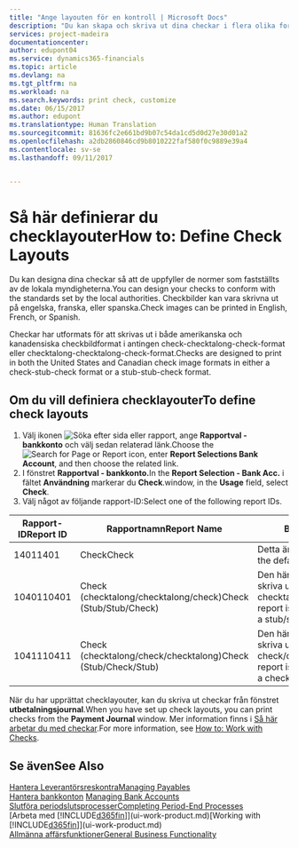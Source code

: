 ```yaml
---
title: "Ange layouten för en kontroll | Microsoft Docs"
description: "Du kan skapa och skriva ut dina checkar i flera olika format i överensstämmelse med standarder."
services: project-madeira
documentationcenter: 
author: edupont04
ms.service: dynamics365-financials
ms.topic: article
ms.devlang: na
ms.tgt_pltfrm: na
ms.workload: na
ms.search.keywords: print check, customize
ms.date: 06/15/2017
ms.author: edupont
ms.translationtype: Human Translation
ms.sourcegitcommit: 81636fc2e661bd9b07c54da1cd5d0d27e30d01a2
ms.openlocfilehash: a2db2860846cd9b8010222faf580f0c9889e39a4
ms.contentlocale: sv-se
ms.lasthandoff: 09/11/2017


---
```

# <a name="how-to-define-check-layouts"></a><span data-ttu-id="99a1f-103">Så här definierar du checklayouter</span><span class="sxs-lookup"><span data-stu-id="99a1f-103">How to: Define Check Layouts</span></span>
<span data-ttu-id="99a1f-104">Du kan designa dina checkar så att de uppfyller de normer som fastställts av de lokala myndigheterna.</span><span class="sxs-lookup"><span data-stu-id="99a1f-104">You can design your checks to conform with the standards set by the local authorities.</span></span> <span data-ttu-id="99a1f-105">Checkbilder kan vara skrivna ut på engelska, franska, eller spanska.</span><span class="sxs-lookup"><span data-stu-id="99a1f-105">Check images can be printed in English, French, or Spanish.</span></span>

<span data-ttu-id="99a1f-106">Checkar har utformats för att skrivas ut i både amerikanska och kanadensiska checkbildformat i antingen check-checktalong-check-format eller checktalong-checktalong-check-format.</span><span class="sxs-lookup"><span data-stu-id="99a1f-106">Checks are designed to print in both the United States and Canadian check image formats in either a check-stub-check format or a stub-stub-check format.</span></span>

## <a name="to-define-check-layouts"></a><span data-ttu-id="99a1f-107">Om du vill definiera checklayouter</span><span class="sxs-lookup"><span data-stu-id="99a1f-107">To define check layouts</span></span>
1. <span data-ttu-id="99a1f-108">Välj ikonen ![Söka efter sida eller rapport](media/ui-search/search_small.png "ikonen Söka efter sida eller rapport"), ange **Rapportval - bankkonto** och välj sedan relaterad länk.</span><span class="sxs-lookup"><span data-stu-id="99a1f-108">Choose the ![Search for Page or Report](media/ui-search/search_small.png "Search for Page or Report icon") icon, enter **Report Selections Bank Account**, and then choose the related link.</span></span>
2. <span data-ttu-id="99a1f-109">I fönstret **Rapportval - bankkonto.**</span><span class="sxs-lookup"><span data-stu-id="99a1f-109">In the **Report Selection - Bank Acc.**</span></span> <span data-ttu-id="99a1f-110">i fältet **Användning** markerar du **Check**.</span><span class="sxs-lookup"><span data-stu-id="99a1f-110">window, in the **Usage** field, select **Check**.</span></span>
3. <span data-ttu-id="99a1f-111">Välj något av följande rapport-ID:</span><span class="sxs-lookup"><span data-stu-id="99a1f-111">Select one of the following report IDs.</span></span>

| <span data-ttu-id="99a1f-112">Rapport-ID</span><span class="sxs-lookup"><span data-stu-id="99a1f-112">Report ID</span></span> | <span data-ttu-id="99a1f-113">Rapportnamn</span><span class="sxs-lookup"><span data-stu-id="99a1f-113">Report Name</span></span> | <span data-ttu-id="99a1f-114">Beskrivning</span><span class="sxs-lookup"><span data-stu-id="99a1f-114">Description</span></span> |
| --- | --- | --- |
| <span data-ttu-id="99a1f-115">1401</span><span class="sxs-lookup"><span data-stu-id="99a1f-115">1401</span></span> |<span data-ttu-id="99a1f-116">Check</span><span class="sxs-lookup"><span data-stu-id="99a1f-116">Check</span></span> |<span data-ttu-id="99a1f-117">Detta är standardrapporten.</span><span class="sxs-lookup"><span data-stu-id="99a1f-117">This is the default report.</span></span> |
| <span data-ttu-id="99a1f-118">10401</span><span class="sxs-lookup"><span data-stu-id="99a1f-118">10401</span></span> |<span data-ttu-id="99a1f-119">Check (checktalong/checktalong/check)</span><span class="sxs-lookup"><span data-stu-id="99a1f-119">Check (Stub/Stub/Check)</span></span> |<span data-ttu-id="99a1f-120">Den här rapporten är utformad för att skriva ut checkar i formatet checktalong/checktalong/check.</span><span class="sxs-lookup"><span data-stu-id="99a1f-120">This report is designed to print checks in a stub/stub/check format.</span></span> |
| <span data-ttu-id="99a1f-121">10411</span><span class="sxs-lookup"><span data-stu-id="99a1f-121">10411</span></span> |<span data-ttu-id="99a1f-122">Check (checktalong/check/checktalong)</span><span class="sxs-lookup"><span data-stu-id="99a1f-122">Check (Stub/Check/Stub)</span></span> |<span data-ttu-id="99a1f-123">Den här rapporten är utformad för att skriva ut checkar i formatet check/checktalong/check.</span><span class="sxs-lookup"><span data-stu-id="99a1f-123">This report is designed to print checks in a check/stub/check format.</span></span> |

<span data-ttu-id="99a1f-124">När du har upprättat checklayouter, kan du skriva ut checkar från fönstret **utbetalningsjournal**.</span><span class="sxs-lookup"><span data-stu-id="99a1f-124">When you have set up check layouts, you can print checks from the **Payment Journal** window.</span></span> <span data-ttu-id="99a1f-125">Mer information finns i [Så här arbetar du med checkar](payables-how-work-checks.md).</span><span class="sxs-lookup"><span data-stu-id="99a1f-125">For more information, see [How to: Work with Checks](payables-how-work-checks.md).</span></span>

## <a name="see-also"></a><span data-ttu-id="99a1f-126">Se även</span><span class="sxs-lookup"><span data-stu-id="99a1f-126">See Also</span></span>
[<span data-ttu-id="99a1f-127">Hantera Leverantörsreskontra</span><span class="sxs-lookup"><span data-stu-id="99a1f-127">Managing Payables</span></span>](payables-manage-payables.md)  
<span data-ttu-id="99a1f-128">[Hantera bankkonton](bank-manage-bank-accounts.md) </span><span class="sxs-lookup"><span data-stu-id="99a1f-128">[Managing Bank Accounts](bank-manage-bank-accounts.md) </span></span>  
[<span data-ttu-id="99a1f-129">Slutföra periodslutsprocesser</span><span class="sxs-lookup"><span data-stu-id="99a1f-129">Completing Period-End Processes</span></span>](year-how-complete-period-end-processes.md)  
<span data-ttu-id="99a1f-130">[Arbeta med [!INCLUDE[d365fin](includes/d365fin_md.md)]](ui-work-product.md)</span><span class="sxs-lookup"><span data-stu-id="99a1f-130">[Working with [!INCLUDE[d365fin](includes/d365fin_md.md)]](ui-work-product.md)</span></span>  
[<span data-ttu-id="99a1f-131">Allmänna affärsfunktioner</span><span class="sxs-lookup"><span data-stu-id="99a1f-131">General Business Functionality</span></span>](ui-across-business-areas.md)

